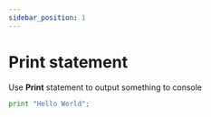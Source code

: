 ```yaml
---
sidebar_position: 1
---
```


# Print statement

Use **Print** statement to output something to console

```python
print "Hello World";
```
